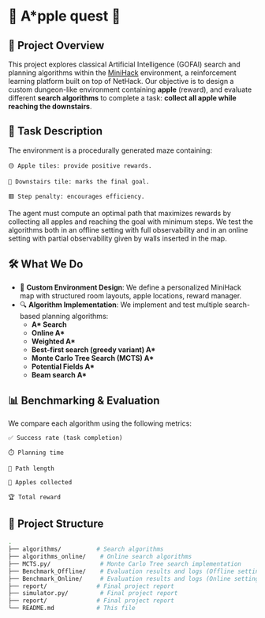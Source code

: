 # 🍎 A*pple quest 🍎

## 🎯 Project Overview

This project explores classical Artificial Intelligence (GOFAI) search and planning algorithms within the [MiniHack](https://minihack.readthedocs.io/en/latest/) environment, a reinforcement learning platform built on top of NetHack. 
Our objective is to design a custom dungeon-like environment containing **apple** (reward), and evaluate different **search algorithms** to complete a task: **collect all apple while reaching the downstairs**.

## 🧪 Task Description

The environment is a procedurally generated maze containing:

    🟡 Apple tiles: provide positive rewards.

    🔽 Downstairs tile: marks the final goal.

    🟥 Step penalty: encourages efficiency.

The agent must compute an optimal path that maximizes rewards by collecting all apples and reaching the goal with minimum steps.
We test the algorithms both in an offline setting with full observability and in an online setting with partial observability given by walls inserted in the map.  

## 🛠️ What We Do

- 🔧 **Custom Environment Design**: We define a personalized MiniHack map with structured room layouts, apple locations, reward manager.
- 🔍 **Algorithm Implementation**: We implement and test multiple search-based planning algorithms:
  - **A\* Search**
  - **Online A\***
  - **Weighted A\***
  - **Best-first search (greedy variant) A\***
  - **Monte Carlo Tree Search (MCTS) A\***
  - **Potential Fields A\***
  - **Beam search A\***

## 📊 Benchmarking & Evaluation

We compare each algorithm using the following metrics:

    ✅ Success rate (task completion)

    ⏱️ Planning time

    🧭 Path length

    🍎 Apples collected

    🏆 Total reward
    
## 📁 Project Structure

```bash
.
├── algorithms/          # Search algorithms 
├── algorithms_online/    # Online search algorithms
├── MCTS.py/              # Monte Carlo Tree search implementation 
├── Benchmark_Offline/    # Evaluation results and logs (Offline setting)
├── Benchmark_Online/     # Evaluation results and logs (Online setting) 
├── report/              # Final project report
├── simulator.py/         # Final project report
├── report/              # Final project report
└── README.md            # This file
